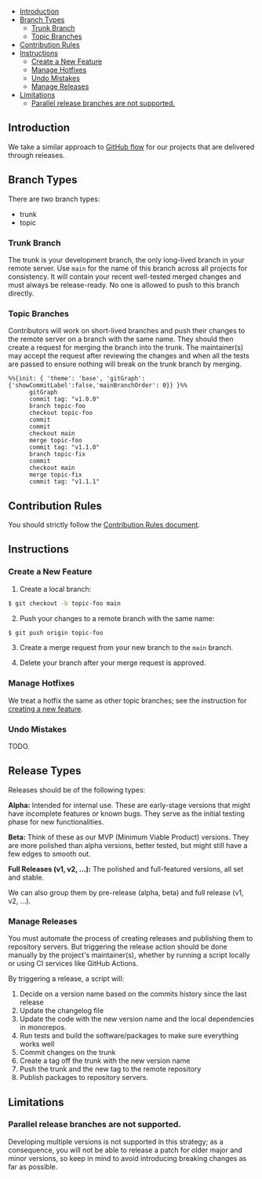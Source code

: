 - [Introduction](#introduction)
- [Branch Types](#branch-types)
  - [Trunk Branch](#trunk-branch)
  - [Topic Branches](#topic-branches)
- [Contribution Rules](#contribution-rules)
- [Instructions](#instructions)
  - [Create a New Feature](#create-a-new-feature)
  - [Manage Hotfixes](#manage-hotfixes)
  - [Undo Mistakes](#undo-mistakes)
  - [Manage Releases](#manage-releases)
- [Limitations](#limitations)
  - [Parallel release branches are not supported.](#parallel-release-branches-are-not-supported)

## Introduction

We take a similar approach to [GitHub flow](https://githubflow.github.io/) for our projects that are delivered through releases.

## Branch Types

There are two branch types:

- trunk
- topic

### Trunk Branch

The trunk is your development branch, the only long-lived branch in your remote server. Use `main` for the name of this branch across all projects for consistency. It will contain your recent well-tested merged changes and must always be release-ready. No one is allowed to push to this branch directly.

### Topic Branches

Contributors will work on short-lived branches and push their changes to the remote server on a branch with the same name. They should then create a request for merging the branch into the trunk. The maintainer(s) may accept the request after reviewing the changes and when all the tests are passed to ensure nothing will break on the trunk branch by merging.

```mermaid
%%{init: { 'theme': 'base', 'gitGraph': {'showCommitLabel':false,'mainBranchOrder': 0}} }%%
      gitGraph
      commit tag: "v1.0.0"
      branch topic-foo
      checkout topic-foo
      commit
      commit
      checkout main
      merge topic-foo
      commit tag: "v1.1.0"
      branch topic-fix
      commit
      checkout main
      merge topic-fix
      commit tag: "v1.1.1"
```

## Contribution Rules

You should strictly follow the [Contribution Rules document](/contribution-rules.md).

## Instructions

### Create a New Feature

1. Create a local branch:

```bash
$ git checkout -b topic-foo main
```

2. Push your changes to a remote branch with the same name:

```bash
$ git push origin topic-foo
```

3. Create a merge request from your new branch to the `main` branch.

4. Delete your branch after your merge request is approved.

### Manage Hotfixes

We treat a hotfix the same as other topic branches; see the instruction for [creating a new feature](#create-a-new-feature).

### Undo Mistakes

TODO.

## Release Types

Releases should be of the following types:

**Alpha:** Intended for internal use. These are early-stage versions that might have incomplete features or known bugs. They serve as the initial testing phase for new functionalities.

**Beta:** Think of these as our MVP (Minimum Viable Product) versions. They are more polished than alpha versions, better tested, but might still have a few edges to smooth out.

**Full Releases (v1, v2, ...):** The polished and full-featured versions, all set and stable.

We can also group them by pre-release (alpha, beta) and full release (v1, v2, ...).

### Manage Releases

You must automate the process of creating releases and publishing them to repository servers. But triggering the release action should be done manually by the project's maintainer(s), whether by running a script locally or using CI services like GitHub Actions.

By triggering a release, a script will:

1. Decide on a version name based on the commits history since the last release
2. Update the changelog file
3. Update the code with the new version name and the local dependencies in monorepos.
4. Run tests and build the software/packages to make sure everything works well
5. Commit changes on the trunk
6. Create a tag off the trunk with the new version name
7. Push the trunk and the new tag to the remote repository
8. Publish packages to repository servers.

## Limitations

### Parallel release branches are not supported.

Developing multiple versions is not supported in this strategy; as a consequence, you will not be able to release a patch for older major and minor versions, so keep in mind to avoid introducing breaking changes as far as possible.
